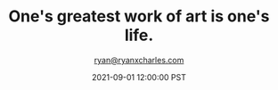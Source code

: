 ---
title: One's greatest work of art is one's life.
author: ryan@ryanxcharles.com
date: 2021-09-01 12:00:00 PST
type: headline
---